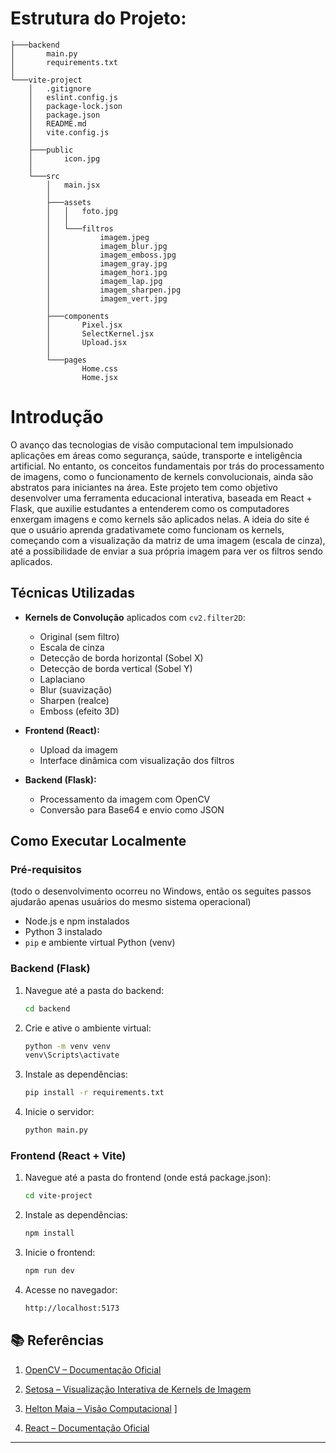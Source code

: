 # Estrutura do Projeto:
```
├───backend
│       main.py
│       requirements.txt
│
└───vite-project
    │   .gitignore
    │   eslint.config.js
    │   package-lock.json
    │   package.json
    │   README.md
    │   vite.config.js
    │
    ├───public
    │       icon.jpg
    │
    └───src
        │   main.jsx
        │
        ├───assets
        │   │   foto.jpg
        │   │
        │   └───filtros
        │           imagem.jpeg
        │           imagem_blur.jpg
        │           imagem_emboss.jpg
        │           imagem_gray.jpg
        │           imagem_hori.jpg
        │           imagem_lap.jpg
        │           imagem_sharpen.jpg
        │           imagem_vert.jpg
        │
        ├───components
        │       Pixel.jsx
        │       SelectKernel.jsx
        │       Upload.jsx
        │
        └───pages
                Home.css
                Home.jsx
```

# Introdução
O avanço das tecnologias de visão computacional tem impulsionado aplicações em áreas como segurança, saúde, transporte e inteligência artificial. No entanto, os conceitos fundamentais por trás do processamento de imagens, como o funcionamento de kernels convolucionais, ainda são abstratos para iniciantes na área.
Este projeto tem como objetivo desenvolver uma ferramenta educacional interativa, baseada em React + Flask, que auxilie estudantes a entenderem como os computadores enxergam imagens e como kernels são aplicados nelas. A ideia do site é que o usuário aprenda gradativamete como funcionam os kernels, começando com a visualização da matriz de uma imagem (escala de cinza), até a possibilidade de enviar a sua própria imagem para ver os filtros sendo aplicados.

##  Técnicas Utilizadas

- **Kernels de Convolução** aplicados com `cv2.filter2D`:

  - Original (sem filtro)  
  - Escala de cinza  
  - Detecção de borda horizontal (Sobel X)  
  - Detecção de borda vertical (Sobel Y)  
  - Laplaciano  
  - Blur (suavização)  
  - Sharpen (realce)  
  - Emboss (efeito 3D)  

- **Frontend (React):**

  - Upload da imagem  
  - Interface dinâmica com visualização dos filtros  

- **Backend (Flask):**

  - Processamento da imagem com OpenCV  
  - Conversão para Base64 e envio como JSON  


## Como Executar Localmente

### Pré-requisitos
(todo o desenvolvimento ocorreu no Windows, então os seguites passos ajudarão apenas usuários do mesmo sistema operacional)

- Node.js e npm instalados
- Python 3 instalado
- `pip` e ambiente virtual Python (venv)

### Backend (Flask)
1. Navegue até a pasta do backend:
    ```bash
   cd backend
2. Crie e ative o ambiente virtual:
   ```bash
   python -m venv venv
   venv\Scripts\activate
3. Instale as dependências:
   ```bash
   pip install -r requirements.txt
4. Inicie o servidor:
   ```bash
   python main.py

### Frontend (React + Vite)
1. Navegue até a pasta do frontend (onde está package.json):
    ```bash
    cd vite-project
2. Instale as dependências:
   ```bash
   npm install
3. Inicie o frontend:
   ```bash
   npm run dev
4. Acesse no navegador:
   ```bash
   http://localhost:5173

## 📚 Referências

1.  [OpenCV – Documentação Oficial](https://docs.opencv.org/4.x/)  

2.  [Setosa – Visualização Interativa de Kernels de Imagem](https://setosa.io/ev/image-kernels/)  

3.  [Helton Maia – Visão Computacional](https://heltonmaia.com/computervision/intro.html)  ]

4.  [React – Documentação Oficial](https://react.dev/reference/react)  


---
